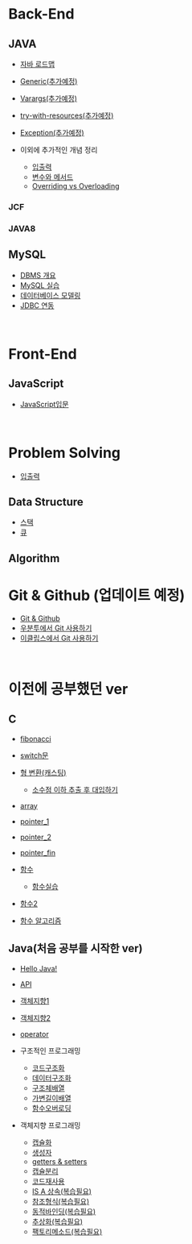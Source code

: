 
# Back-End

## JAVA

- [자바 로드맵](./Back-End/studyJava/javaRoadmap.md)
- [Generic(추가예정)](./Back-End/studyJava/generic.md)
- [Varargs(추가예정)](./Back-End/studyJava/varargs.md)
- [try-with-resources(추가예정)](./Back-End/studyJava/try-with-resources.md)
- [Exception(추가예정)](./Back-End/studyJava/exception.md)

- 이외에 추가적인 개념 정리

  - [입출력](./Back-End/studyJava/개념/입출력.md)
  - [변수와 메서드](./Back-End/studyJava/개념/변수와메서드.md)
  - [Overriding vs Overloading](./Back-End/studyJava/개념/OverrideOverload.md)


### JCF

### JAVA8

## MySQL

- [DBMS 개요](./Back-End/mySQL/01_DBMS개요.md)
- [MySQL 실습](./Back-End/mySQL/02_MySQL실습.md)
- [데이터베이스 모델링](./Back-End/mySQL/03_모델링.md)
- [JDBC 연동](./Back-End/mySQL/05_JDBC연동.md)

<br>

# Front-End

## JavaScript

- [JavaScript입문](https://github.com/Com-Sun/StudyJS)

<br>

# Problem Solving

- [입출력](./problemSolving/입출력.md)


## Data Structure 

- [스택](./problemSolving/dataStructure/스택.md)
- [큐](./problemSolving/dataStructure/큐.md)

## Algorithm

# Git & Github (업데이트 예정)

- [Git & Github](https://github.com/Com-Sun/TIL/blob/main/Git/Git.md)
- [우분투에서 Git 사용하기](/Git/Linux.md)
- [이클립스에서 Git 사용하기](/Git/이클립스.md)

<br>

# 이전에 공부했던 ver

## C

- [fibonacci](https://github.com/Com-Sun/TIL/blob/main/C_practice/Ubuntu_programming/Fibonacci.md)

- [switch문](https://github.com/Com-Sun/TIL/blob/main/C_practice/switch%EB%AC%B8.md)

- [형 변환(캐스팅)](https://github.com/Com-Sun/TIL/blob/main/C_practice/%ED%98%95%EB%B3%80%ED%99%98.md#c%EC%96%B8%EC%96%B4%EC%97%90%EC%84%9C%EC%9D%98-%ED%98%95-%EB%B3%80%ED%99%98)

  - [소수점 이하 추출 후 대입하기](https://github.com/Com-Sun/TIL/blob/main/C_practice/Ubuntu_programming/casting_1.md)

- [array](./C_practice/array.md)

- [pointer_1](./C_practice/pointer_1.md)

- [pointer_2](./C_practice/pointer_2.md)

- [pointer_fin](./C_practice/pointer_fin.md)

- [함수](./C_practice/함수.md)
  - [함수실습](./C_practice/함수실습.md)

- [함수2](./C_practice/함수2.md)

- [함수 알고리즘](./C_practice/함수알고리즘.md)


## Java(처음 공부를 시작한 ver)
- [Hello Java!](./unUsed/javaStudy/hello_world.md)
- [API](./unUsed/javaStudy/api.md)
- [객체지향1](./unUsed/javaStudy/객체지향1.md)
- [객체지향2](./unUsed/javaStudy/객체지향2.md)
- [operator](./unUsed/javaStudy/Operator.md)

- 구조적인 프로그래밍
  - [코드구조화](./unUsed/javaStudy/StructuredProgramming/01_코드구조화.md)
  - [데이터구조화](./unUsed/javaStudy/StructuredProgramming/02_데이터구조화.md)
  - [구조체배열](./unUsed/javaStudy/StructuredProgramming/03_구조체배열.md)
  - [가변길이배열](./unUsed/javaStudy/StructuredProgramming/04_가변길이배열.md)
  - [함수오버로딩](./unUsed/javaStudy/StructuredProgramming/05_함수오버로딩.md)

- 객체지향 프로그래밍
  - [캡슐화](./unUsed/javaStudy/ObjectOrientedProgramming/01_캡슐화.md)
  - [생성자](./unUsed/javaStudy/ObjectOrientedProgramming/02_생성자.md)
  - [getters & setters](./unUsed/javaStudy/ObjectOrientedProgramming/03_Getters_Setters.md)
  - [캡슐분리](./unUsed/javaStudy/ObjectOrientedProgramming/04_캡슐분리.md)
  - [코드재사용](./unUsed/javaStudy/ObjectOrientedProgramming/05_코드재사용.md)
  - [IS A 상속(복습필요)](./unUsed/javaStudy/ObjectOrientedProgramming/06_IS_A상속.md)
  - [참조형식(복습필요)](./unUsed/javaStudy/ObjectOrientedProgramming/07_참조형식.md)
  - [동적바인딩(복습필요)](./unUsed/javaStudy/ObjectOrientedProgramming/08_동적바인딩.md)
  - [추상화(복습필요)](./unUsed/javaStudy/ObjectOrientedProgramming/09_추상화.md)
  - [팩토리메소드(복습필요)](./unUsed/javaStudy/ObjectOrientedProgramming/10_팩토리메소드.md)



